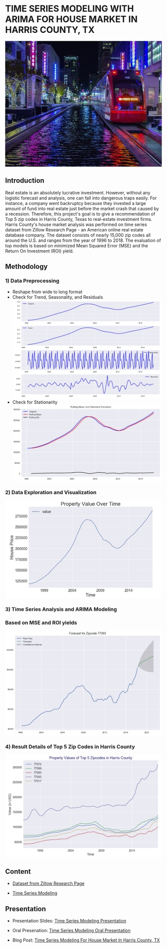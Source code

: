 # TIME SERIES MODELING WITH ARIMA FOR HOUSE MARKET IN HARRIS COUNTY, TX

![](images/houston.jpg)

## Introduction
 Real estate is an absolutely lucrative investment. However, without any logistic forecast and analysis, one can fall into dangerous traps easily. For instance, a company went backruptcy because they invested a large amount of fund into real estate just before the market crash that caused by a recession. Therefore, this project's goal is to give a recommendation of Top 5 zip codes in Harris County, Texas to real-estate investment firms. Harris County's house market analysis was performed on time series dataset from Zillow Research Page - an American online real estate database company. The dataset consists of nearly 15,000 zip codes all around the U.S. and ranges from the year of 1996 to 2018. The evaluation of top models is based on minimized Mean Squared Error (MSE) and the Return On Investment (ROI) yield. 

## Methodology
### 1) Data Preprocessing
  * Reshape from wide to long format
  * Check for Trend, Seasonality, and Residuals
  ![](images/trend_seasonal_noise.jpg)
  * Check for Stationarity
  ![](images/stationarity.jpg)

### 2) Data Exploration and Visualization
![](images/harris_value_over_time.jpg)

### 3) Time Series Analysis and ARIMA Modeling
  ### Based on MSE and ROI yields
  ![](images/model_77093.jpg)

### 4) Result Details of Top 5 Zip Codes in Harris County
![](images/top_5_value_over_time.jpg)


## Content
- <a href="https://github.com/linhmai19/housing_time_series_modeling/blob/master/zillow_data.csv">Dataset from Zillow Research Page</a> 

- <a href="https://github.com/linhmai19/housing_time_series_modeling/blob/master/time_series_modeling.ipynb">Time Series Modeling</a>

## Presentation
- Presentation Slides: <a href="">Time Series Modeling Presentation</a>

- Oral Presenation: <a href="">Time Series Modeling Oral Presentation</a>

- Blog Post: <a href="">Time Series Modeling For House Market In Harris County, TX</a>




